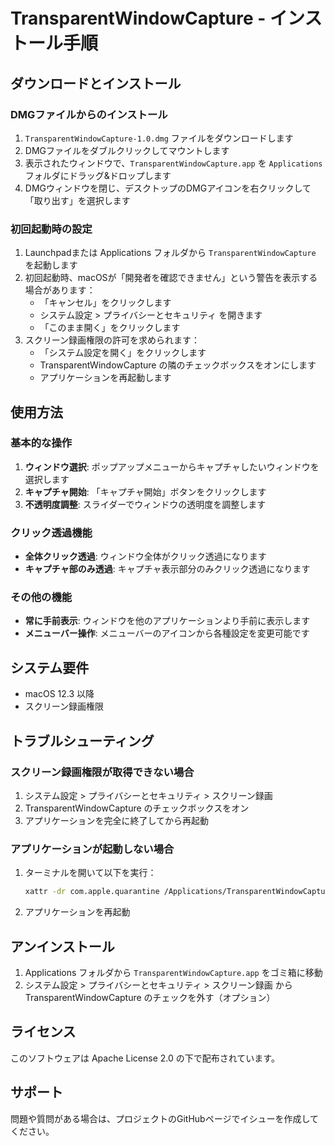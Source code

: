 # TransparentWindowCapture - インストール手順

## ダウンロードとインストール

### DMGファイルからのインストール

1. `TransparentWindowCapture-1.0.dmg` ファイルをダウンロードします
2. DMGファイルをダブルクリックしてマウントします
3. 表示されたウィンドウで、`TransparentWindowCapture.app` を `Applications` フォルダにドラッグ&ドロップします
4. DMGウィンドウを閉じ、デスクトップのDMGアイコンを右クリックして「取り出す」を選択します

### 初回起動時の設定

1. Launchpadまたは Applications フォルダから `TransparentWindowCapture` を起動します
2. 初回起動時、macOSが「開発者を確認できません」という警告を表示する場合があります：
   - 「キャンセル」をクリックします
   - システム設定 > プライバシーとセキュリティ を開きます
   - 「このまま開く」をクリックします
3. スクリーン録画権限の許可を求められます：
   - 「システム設定を開く」をクリックします
   - TransparentWindowCapture の隣のチェックボックスをオンにします
   - アプリケーションを再起動します

## 使用方法

### 基本的な操作

1. **ウィンドウ選択**: ポップアップメニューからキャプチャしたいウィンドウを選択します
2. **キャプチャ開始**: 「キャプチャ開始」ボタンをクリックします
3. **不透明度調整**: スライダーでウィンドウの透明度を調整します

### クリック透過機能

- **全体クリック透過**: ウィンドウ全体がクリック透過になります
- **キャプチャ部のみ透過**: キャプチャ表示部分のみクリック透過になります

### その他の機能

- **常に手前表示**: ウィンドウを他のアプリケーションより手前に表示します
- **メニューバー操作**: メニューバーのアイコンから各種設定を変更可能です

## システム要件

- macOS 12.3 以降
- スクリーン録画権限

## トラブルシューティング

### スクリーン録画権限が取得できない場合

1. システム設定 > プライバシーとセキュリティ > スクリーン録画
2. TransparentWindowCapture のチェックボックスをオン
3. アプリケーションを完全に終了してから再起動

### アプリケーションが起動しない場合

1. ターミナルを開いて以下を実行：
   ```bash
   xattr -dr com.apple.quarantine /Applications/TransparentWindowCapture.app
   ```
2. アプリケーションを再起動

## アンインストール

1. Applications フォルダから `TransparentWindowCapture.app` をゴミ箱に移動
2. システム設定 > プライバシーとセキュリティ > スクリーン録画 から TransparentWindowCapture のチェックを外す（オプション）

## ライセンス

このソフトウェアは Apache License 2.0 の下で配布されています。

## サポート

問題や質問がある場合は、プロジェクトのGitHubページでイシューを作成してください。
